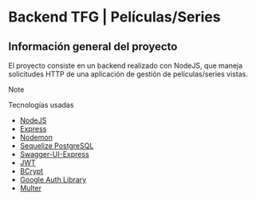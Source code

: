 # Backend TFG | Películas/Series
## Información general del proyecto
El proyecto consiste en un backend realizado con NodeJS, que maneja solicitudes HTTP de una aplicación de gestión de películas/series vistas.

> [!NOTE]
> Tecnologías usadas
> * [NodeJS](https://nodejs.org/es)
> * [Express](https://www.npmjs.com/package/express)
> * [Nodemon](https://www.npmjs.com/package/nodemon)
> * [Sequelize PostgreSQL](https://sequelize.org/)
> * [Swagger-UI-Express](https://github.com/scottie1984/swagger-ui-express)
> * [JWT](https://www.npmjs.com/package/jsonwebtoken)
> * [BCrypt](https://www.npmjs.com/package/bcrypt)
> * [Google Auth Library](https://www.npmjs.com/package/google-auth-library)
> * [Multer](https://www.npmjs.com/package/multer)
